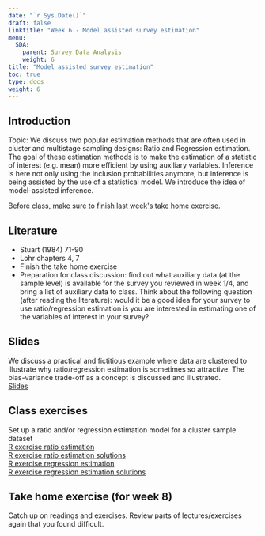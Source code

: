 ```yaml
---
date: "`r Sys.Date()`"
draft: false
linktitle: "Week 6 - Model assisted survey estimation"
menu:
  SDA:
    parent: Survey Data Analysis
    weight: 6
title: "Model assisted survey estimation"
toc: true
type: docs
weight: 6
---
```


## Introduction

Topic: We discuss two popular estimation methods that are often used in cluster and multistage sampling designs: Ratio and Regression estimation. The goal of these estimation methods is to make the estimation of a statistic of interest (e.g. mean) more efficient by using auxiliary variables. Inference is here not only using the inclusion probabilities anymore, but inference is being assisted by the use of a statistical model. We introduce the idea of model-assisted inference. 	



<ins>Before class, make sure to finish last week's take home exercise.</ins>


## Literature

- Stuart (1984) 71-90
-	Lohr chapters 4, 7
-	Finish the take home exercise
-	Preparation for class discussion: find out what auxiliary data (at the sample level) is available for the survey you reviewed in week 1/4, and bring a list of auxiliary data to class. Think about the following question (after reading the literature): would it be a good idea for your survey to use ratio/regression estimation is you are interested in estimating one of the variables of interest in your survey? 


## Slides
We discuss a practical and fictitious example where data are clustered to illustrate why ratio/regression estimation is sometimes so attractive. The bias-variance trade-off as a concept is discussed and illustrated.  
[Slides](/files/SDA/lecture_week_42_regression.pdf)  

## Class exercises
Set up a ratio and/or regression estimation model for a cluster sample dataset	
[R exercise ratio estimation](/files/SDA/class_exercise_week_42(1).pdf)  
[R exercise ratio estimation solutions](/files/SDA/class_exercise_week_42(1)_answers.Rmd)  
[R exercise regression estimation](/files/SDA/class_exercise_week_42(2).pdf)  
[R exercise regression estimation solutions](/files/SDA/class_exercise_week_42(2)_answers.Rmd)  

## Take home exercise (for week 8)

Catch up on readings and exercises. Review parts of lectures/exercises again that you found difficult.


